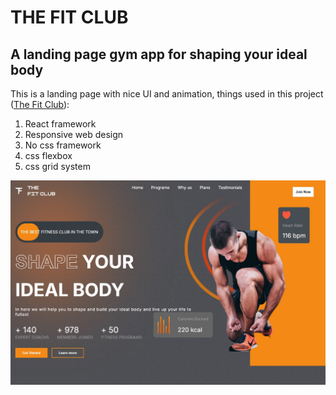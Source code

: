 # THE FIT CLUB

## A landing page gym app for shaping your ideal body

This is a landing page with nice UI and animation, things used in this project ([The Fit Club](https://fitclub-3wm.pages.dev/)):

1. React framework
2. Responsive web design
3. No css framework
4. css flexbox
5. css grid system

![theFitClub](./public/theFitClub.jpg)